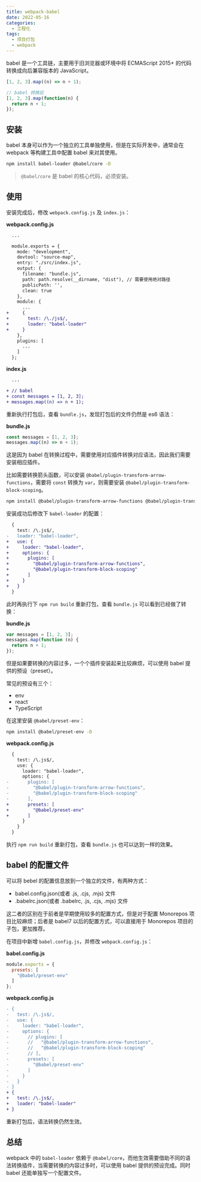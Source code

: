 ```yaml
---
title: webpack-babel
date: 2022-05-16
categories:
  - 工程化
tags:
  - 项目打包
  - webpack
---
```


babel 是一个工具链，主要用于旧浏览器或环境中将 ECMAScript 2015+ 的代码转换成向后兼容版本的 JavaScript。

```js
[1, 2, 3].map((n) => n + 1);

// babel 转换后
[1, 2, 3].map(function(n) {
  return n + 1;
});
```

## 安装

babel 本身可以作为一个独立的工具单独使用，但是在实际开发中，通常会在 webpack 等构建工具中配置 babel 来对其使用。

```bash
npm install babel-loader @babel/core -D
```

> `@babel/core` 是 babel 的核心代码，必须安装。

## 使用

安装完成后，修改 `webpack.config.js` 及 `index.js`：

**webpack.config.js**

```diff
  ...

  module.exports = {
    mode: "development",
    devtool: "source-map",
    entry: "./src/index.js",
    output: {
      filename: "bundle.js",
      path: path.resolve(__dirname, "dist"), // 需要使用绝对路径
      publicPath: '',
      clean: true
    },
    module: {
      ...
+     {
+       test: /\./js$/,
+       loader: "babel-loader"
+     }
    },
    plugins: [
      ...
    ]
  };
```

**index.js**

```diff
  ...

+ // babel
+ const messages = [1, 2, 3];
+ messages.map((n) => n + 1);
```

重新执行打包后，查看 `bundle.js`，发现打包后的文件仍然是 es6 语法：

**bundle.js**

```js
const messages = [1, 2, 3];
messages.map((n) => n + 1);
```

这是因为 babel 在转换过程中，需要使用对应插件转换对应语法，因此我们需要安装相应插件。

比如需要转换箭头函数，可以安装 `@babel/plugin-transform-arrow-functions`，需要将 `const` 转换为 `var`，则需要安装 `@babel/plugin-transform-block-scoping`。

```bash
npm install @babel/plugin-transform-arrow-functions @babel/plugin-transform-block-scoping -D
```

安装成功后修改下 `babel-loader` 的配置：

```diff
  {
    test: /\.js$/,
-   loader: "babel-loader",
+   use: {
+     loader: "babel-loader",
+     options: {
+       plugins: [
+         "@babel/plugin-transform-arrow-functions",
+         "@babel/plugin-transform-block-scoping"
+       ]
+     }
+   }
  }
```

此时再执行下 `npm run build` 重新打包，查看 `bundle.js` 可以看到已经做了转换：

**bundle.js**

```js
var messages = [1, 2, 3];
messages.map(function (n) {
  return n + 1;
});
```

但是如果要转换的内容过多，一个个插件安装起来比较麻烦，可以使用 babel 提供的预设（preset）。

常见的预设有三个：

* env
* react
* TypeScript

在这里安装 `@babel/preset-env`：

```bash
npm install @babel/preset-env -D
```

**webpack.config.js**

```diff
  {
    test: /\.js$/,
    use: {
      loader: "babel-loader",
      options: {
-       plugins: [
-         "@babel/plugin-transform-arrow-functions",
-         "@babel/plugin-transform-block-scoping"
-       ],
+       presets: [
+         "@babel/preset-env"
+       ]
      }
    }
  }
```

执行 `npm run build` 重新打包，查看 `bundle.js` 也可以达到一样的效果。

## babel 的配置文件

可以将 bebel 的配置信息放到一个独立的文件，有两种方式：

* babel.config.json(或者 .js, .cjs, .mjs) 文件
* .babelrc.json(或者 .babelrc, .js, .cjs, .mjs) 文件

这二者的区别在于前者是早期使用较多的配置方式，但是对于配置 Monorepos 项目比较麻烦；后者是 babel7 以后的配置方式，可以直接用于 Monorepos 项目的子包，更加推荐。

在项目中新增 `babel.config.js`，并修改 `webpack.config.js`：

**babel.config.js**

```js
module.exports = {
  presets: [
    "@babel/preset-env"
  ]
};
```

**webpack.config.js**

```diff
- {
-   test: /\.js$/,
-   use: {
-     loader: "babel-loader",
-     options: {
-       // plugins: [
-       //   "@babel/plugin-transform-arrow-functions",
-       //   "@babel/plugin-transform-block-scoping"
-       // ],
-       presets: [
-         "@babel/preset-env"
-       ]
-     }
-   }
- }
+ {
+   test: /\.js$/,
+   loader: "babel-loader"
+ }
```

重新打包后，语法转换仍然生效。

## 总结

webpack 中的 `babel-loader` 依赖于 `@babel/core`，而他生效需要借助不同的语法转换插件，当需要转换的内容过多时，可以使用 babel 提供的预设完成。同时 babel 还能单独写一个配置文件。